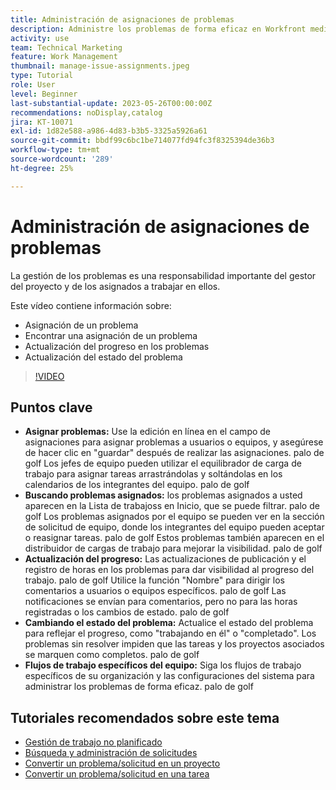 ```yaml
---
title: Administración de asignaciones de problemas
description: Administre los problemas de forma eficaz en Workfront mediante la edición en línea y el equilibrador de carga de trabajo para asignaciones, el seguimiento y la actualización del progreso, el cambio de estados de problemas y la adherencia a flujos de trabajo específicos del equipo para la ejecución perfecta del proyecto.
activity: use
team: Technical Marketing
feature: Work Management
thumbnail: manage-issue-assignments.jpeg
type: Tutorial
role: User
level: Beginner
last-substantial-update: 2023-05-26T00:00:00Z
recommendations: noDisplay,catalog
jira: KT-10071
exl-id: 1d82e588-a986-4d83-b3b5-3325a5926a61
source-git-commit: bbdf99c6bc1be714077fd94fc3f8325394de36b3
workflow-type: tm+mt
source-wordcount: '289'
ht-degree: 25%

---
```


# Administración de asignaciones de problemas

La gestión de los problemas es una responsabilidad importante del gestor del proyecto y de los asignados a trabajar en ellos.

Este vídeo contiene información sobre:

* Asignación de un problema
* Encontrar una asignación de un problema
* Actualización del progreso en los problemas
* Actualización del estado del problema

>[!VIDEO](https://video.tv.adobe.com/v/3419931/?quality=12&learn=on&enablevpops=1)

## Puntos clave

* **Asignar problemas:** Use la edición en línea en el campo de asignaciones para asignar problemas a usuarios o equipos, y asegúrese de hacer clic en &quot;guardar&quot; después de realizar las asignaciones. palo de golf Los jefes de equipo pueden utilizar el equilibrador de carga de trabajo para asignar tareas arrastrándolas y soltándolas en los calendarios de los integrantes del equipo. palo de golf
* **Buscando problemas asignados:** los problemas asignados a usted aparecen en la Lista de trabajoss en Inicio, que se puede filtrar. palo de golf Los problemas asignados por el equipo se pueden ver en la sección de solicitud de equipo, donde los integrantes del equipo pueden aceptar o reasignar tareas. palo de golf Estos problemas también aparecen en el distribuidor de cargas de trabajo para mejorar la visibilidad. palo de golf
* **Actualización del progreso:** Las actualizaciones de publicación y el registro de horas en los problemas para dar visibilidad al progreso del trabajo. palo de golf Utilice la función &quot;Nombre&quot; para dirigir los comentarios a usuarios o equipos específicos. palo de golf Las notificaciones se envían para comentarios, pero no para las horas registradas o los cambios de estado. palo de golf
* **Cambiando el estado del problema:** Actualice el estado del problema para reflejar el progreso, como &quot;trabajando en él&quot; o &quot;completado&quot;. Los problemas sin resolver impiden que las tareas y los proyectos asociados se marquen como completos. palo de golf
* **Flujos de trabajo específicos del equipo:** Siga los flujos de trabajo específicos de su organización y las configuraciones del sistema para administrar los problemas de forma eficaz. palo de golf


## Tutoriales recomendados sobre este tema

* [Gestión de trabajo no planificado](/help/manage-work/issues-requests/handle-unplanned-work.md)
* [Búsqueda y administración de solicitudes](/help/manage-work/issues-requests/find-requests.md)
* [Convertir un problema/solicitud en un proyecto](/help/manage-work/issues-requests/create-a-project-from-a-request.md)
* [Convertir un problema/solicitud en una tarea](/help/manage-work/issues-requests/convert-issues-to-other-work-items.md)
